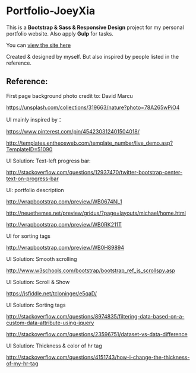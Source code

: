# Portfolio-JoeyXia

This is a **Bootstrap & Sass & Responsive Design** project for my personal portfolio website. Also apply **Gulp** for tasks. 

You can [view the site here](https://asimolovegym.github.io/Portfolio-JoeyXia/)

Created & designed by myself. But also inspired by people listed in the reference.

## Reference:

First page background photo credit to: David Marcu

  https://unsplash.com/collections/319663/nature?photo=78A265wPiO4

UI mainly inspired by：

  https://www.pinterest.com/pin/454230312401504018/

  http://templates.entheosweb.com/template_number/live_demo.asp?TemplateID=51090

UI Solution: Text-left progress bar:

  http://stackoverflow.com/questions/12937470/twitter-bootstrap-center-text-on-progress-bar

UI: portfolio description

  http://wrapbootstrap.com/preview/WB0674NL1

  http://neuethemes.net/preview/gridus/?page=layouts/michael/home.html

  http://wrapbootstrap.com/preview/WB0RK211T

UI for sorting tags

  http://wrapbootstrap.com/preview/WB0H89894

UI Solution: Smooth scrolling

  http://www.w3schools.com/bootstrap/bootstrap_ref_js_scrollspy.asp

UI Solution: Scroll & Show

  https://jsfiddle.net/tcloninger/e5qaD/

UI Solution: Sorting tags

  http://stackoverflow.com/questions/8974835/filtering-data-based-on-a-custom-data-attribute-using-jquery

  http://stackoverflow.com/questions/23596751/dataset-vs-data-difference

UI Solution: Thickness & color of hr tag

  http://stackoverflow.com/questions/4151743/how-i-change-the-thickness-of-my-hr-tag
